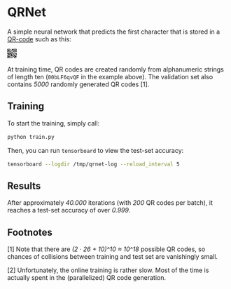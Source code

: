 # QRNet

A simple neural network that predicts the first character that is stored in a
[QR-code](https://de.wikipedia.org/wiki/QR-Code) such as this:

![Sample QR-code](00bLF6qvQF.png)


At training time, QR codes are created randomly from alphanumeric strings
of length ten (`00bLF6qvQF` in the example above). The validation set also
contains *5000* randomly generated QR codes [1].

## Training

To start the training, simply call:
``` bash
python train.py
```

Then, you can run `tensorboard` to view the test-set accuracy:
``` bash
tensorboard --logdir /tmp/qrnet-log --reload_interval 5
```

## Results

After approximately *40.000* iterations (with *200* QR codes per batch), it
reaches a test-set accuracy of over *0.999*.

## Footnotes

[1] Note that there are *(2 · 26 + 10)^10 ≈ 10^18* possible QR codes, so
chances of collisions between training and test set are vanishingly small.

[2] Unfortunately, the online training is rather slow. Most of the time is
actually spent in the (parallelized) QR code generation.
